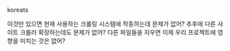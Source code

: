 koreats

이것만 있으면 현재 사용하는 크롤링 시스템에 작동하는데 문제가 없어? 추후에 다른 사이트 크롤러 확장하는데도 문제가 없어? 다른 파일들을 지우면 이제 우리 프로젝트에 영향을 미치는 것은 없어?
